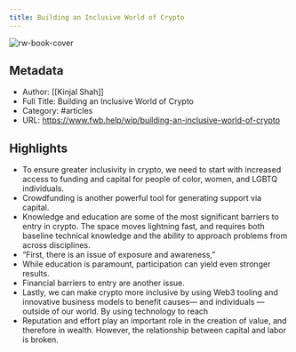 ```yaml
---
title: Building an Inclusive World of Crypto
---
```

![rw-book-cover](https://readwise-assets.s3.amazonaws.com/static/images/article1.be68295a7e40.png)

## Metadata
- Author: [[Kinjal Shah]]
- Full Title: Building an Inclusive World of Crypto
- Category: #articles
- URL: https://www.fwb.help/wip/building-an-inclusive-world-of-crypto

## Highlights
- To ensure greater inclusivity in crypto, we need to start with increased access to funding and capital for people of color, women, and LGBTQ individuals.
- Crowdfunding is another powerful tool for generating support via capital.
- Knowledge and education are some of the most significant barriers to entry in crypto. The space moves lightning fast, and requires both baseline technical knowledge and the ability to approach problems from across disciplines.
- “First, there is an issue of exposure and awareness,”
- While education is paramount, participation can yield even stronger results.
- Financial barriers to entry are another issue.
- Lastly, we can make crypto more inclusive by using Web3 tooling and innovative business models to benefit causes— and individuals —outside of our world. By using technology to reach
- Reputation and effort play an important role in the creation of value, and therefore in wealth. However, the relationship between capital and labor is broken.
